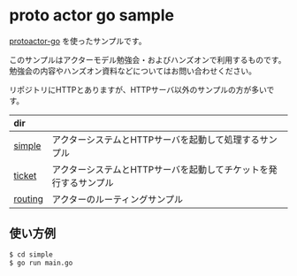 # proto actor go sample 

[protoactor-go](https://github.com/asynkron/protoactor-go) を使ったサンプルです。

このサンプルはアクターモデル勉強会・およびハンズオンで利用するものです。   
勉強会の内容やハンズオン資料などについてはお問い合わせください。  

リポジトリにHTTPとありますが、HTTPサーバ以外のサンプルの方が多いです。  

| dir                  |                                    |
|:---------------------|:-----------------------------------|
| [simple](./simple)   | アクターシステムとHTTPサーバを起動して処理するサンプル      |
| [ticket](./ticket)   | アクターシステムとHTTPサーバを起動してチケットを発行するサンプル |
| [routing](./routing) | アクターのルーティングサンプル                    |

## 使い方例

```sh
$ cd simple
$ go run main.go
```
